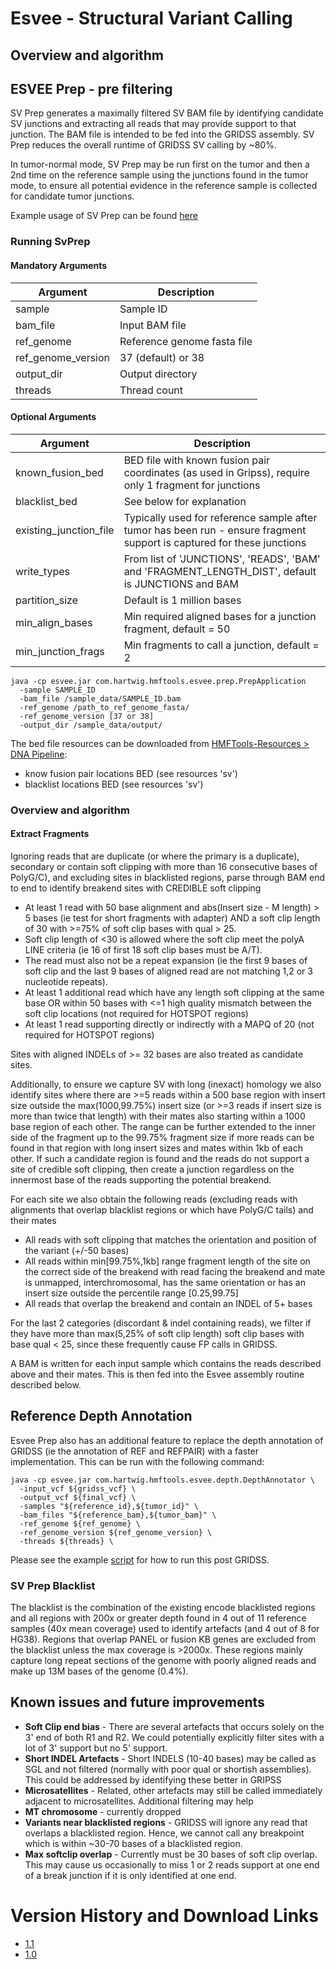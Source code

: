 # Esvee - Structural Variant Calling

## Overview and algorithm


## ESVEE Prep - pre filtering

SV Prep generates a maximally filtered SV BAM file by identifying candidate SV junctions and extracting all reads that may provide support to 
that junction. The BAM file is intended to be fed into the GRIDSS assembly.   SV Prep reduces the overall runtime of GRIDSS SV calling by ~80%.

In tumor-normal mode, SV Prep may be run first on the tumor and then a 2nd time on the reference sample using the junctions found in the tumor mode, 
to ensure all potential evidence in the reference sample is collected for candidate tumor junctions. 

Example usage of SV Prep can be found [here](https://github.com/hartwigmedical/hmftools/blob/master/pipeline/scripts/run_sv_calling)

### Running SvPrep

#### Mandatory Arguments

Argument | Description 
---|---
sample | Sample ID
bam_file | Input BAM file
ref_genome | Reference genome fasta file
ref_genome_version | 37 (default) or 38
output_dir | Output directory
threads | Thread count

#### Optional Arguments

Argument | Description 
---|---
known_fusion_bed | BED file with known fusion pair coordinates (as used in Gripss), require only 1 fragment for junctions
blacklist_bed | See below for explanation
existing_junction_file | Typically used for reference sample after tumor has been run - ensure fragment support is captured for these junctions
write_types | From list of 'JUNCTIONS', 'READS', 'BAM' and 'FRAGMENT_LENGTH_DIST', default is JUNCTIONS and BAM
partition_size | Default is 1 million bases
min_align_bases | Min required aligned bases for a junction fragment, default = 50
min_junction_frags | Min fragments to call a junction, default = 2

```
java -cp esvee.jar com.hartwig.hmftools.esvee.prep.PrepApplication 
  -sample SAMPLE_ID
  -bam_file /sample_data/SAMPLE_ID.bam
  -ref_genome /path_to_ref_genome_fasta/
  -ref_genome_version [37 or 38] 
  -output_dir /sample_data/output/ 
```

The bed file resources can be downloaded from [HMFTools-Resources > DNA Pipeline](https://console.cloud.google.com/storage/browser/hmf-public/HMFtools-Resources/dna_pipeline/):
- know fusion pair locations BED (see resources 'sv')
- blacklist locations BED (see resources 'sv')

### Overview and algorithm

#### Extract Fragments

Ignoring reads that are duplicate (or where the primary is a duplicate), secondary or contain soft clipping with more than 16 consecutive 
bases of PolyG/C), and excluding sites in blacklisted regions, parse through BAM end to end to identify breakend sites with CREDIBLE soft clipping

- At least 1 read with 50 base alignment and  abs(Insert size - M length) > 5 bases (ie test for short fragments with adapter) AND a soft clip length of 30 with >=75% of soft clip bases with qual > 25. 
- Soft clip length of <30 is allowed where the soft clip meet the polyA LINE criteria (ie 16 of first 18 soft clip bases must be A/T). 
- The read must also not be a repeat expansion (ie the first 9 bases of soft clip and the last 9 bases of aligned read are not matching 1,2 or 3 nucleotide repeats).       
- At least 1 additional read which have any length soft clipping at the same base OR within 50 bases with <=1 high quality mismatch between the soft clip locations  (not required for HOTSPOT regions)   
- At least 1 read supporting directly or indirectly with a MAPQ of 20 (not required for HOTSPOT regions)

Sites with aligned INDELs of >= 32 bases are also treated as candidate sites.

Additionally, to ensure we capture SV with long (inexact) homology we also identify sites where there are >=5 reads within a 500 base region 
with insert size outside the max(1000,99.75%) insert size (or >=3 reads if insert size is more than twice that length) with their mates also 
starting within a 1000 base region of each other. The range can be further extended to the inner side of the fragment up to the 99.75% fragment 
size if more reads can be found in that region with long insert sizes and mates within 1kb of each other.  If such a candidate region is found 
and the reads do not support a site of credible soft clipping, then create a junction regardless on the innermost base of the reads supporting 
the potential breakend.

For each site we also obtain the following reads (excluding reads with alignments that overlap blacklist regions or which have PolyG/C tails) and their mates
- All reads with soft clipping that matches the orientation and position of the variant (+/-50 bases)
- All reads within min[99.75%,1kb] range fragment length of the site on the correct side of the breakend with read facing the breakend and mate is unmapped, 
interchromosomal, has the same orientation or has an insert size outside the percentile range [0.25,99.75]
- All reads that overlap the breakend and contain an INDEL of 5+ bases

For the last 2 categories (discordant & indel containing reads), we filter if they have more than max(5,25% of soft clip length) soft clip bases with base qual < 25, since these frequently cause FP calls in GRIDSS. 

A BAM is written for each input sample which contains the reads described above and their mates. This is then fed into the Esvee assembly routine described below.

## Reference Depth Annotation

Esvee Prep also has an additional feature to replace the depth annotation of GRIDSS (ie the annotation of REF and REFPAIR) with a faster implementation.  This can be run with the following command: 

```
java -cp esvee.jar com.hartwig.hmftools.esvee.depth.DepthAnnotator \
  -input_vcf ${gridss_vcf} \
  -output_vcf ${final_vcf} \
  -samples "${reference_id},${tumor_id}" \
  -bam_files "${reference_bam},${tumor_bam}" \
  -ref_genome ${ref_genome} \
  -ref_genome_version ${ref_genome_version} \
  -threads ${threads} \
```

Please see the example [script](https://github.com/hartwigmedical/hmftools/blob/master/pipeline/wgs_scripts/run_gridss) for how to run this post GRIDSS.

### SV Prep Blacklist

The blacklist is the combination of the existing encode blacklisted regions and all regions with 200x or greater depth found in 4 out of 11 reference samples (40x mean coverage) used to identify artefacts (and 4 out of 8 for HG38).   Regions that overlap PANEL or fusion KB genes are excluded from the blacklist unless the max coverage is >2000x. These  regions mainly capture long repeat sections of the genome with poorly aligned reads and make up 13M bases of the genome (0.4%).  

## Known issues and future improvements

- **Soft Clip end bias** - There are several artefacts that occurs solely on the 3' end of both R1 and R2.   We could potentially explicitly filter sites with a lot of 3' support but no 5' support.
- **Short INDEL Artefacts** - Short INDELS (10-40 bases) may be called as SGL and not filtered (normally with poor qual or shortish assemblies).  This could be addressed by identifying these better in GRIPSS
- **Microsatellites** - Related, other artefacts may still be called immediately adjacent to microsatellites.   Additional filtering may help
- **MT chromosome** - currently dropped
- **Variants near blacklisted regions** - GRIDSS will ignore any read that overlaps a blacklisted region.   Hence, we cannot call any breakpoint which is within ~30-70 bases of a blacklisted region.
- **Max softclip overlap** - Currently must be 30 bases of soft clip overlap.  This may cause us occasionally to miss 1 or 2 reads support at one end of a break junction if it is only identified at one end.

# Version History and Download Links
- [1.1](https://github.com/hartwigmedical/hmftools/releases/tag/sv-prep-v1.1)
- [1.0](https://github.com/hartwigmedical/hmftools/releases/tag/sv-prep-v1.0.1)
